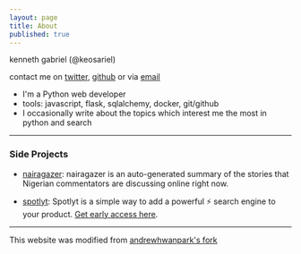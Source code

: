 ```yaml
---
layout: page
title: About
published: true
---
```



kenneth gabriel (@keosariel)

contact me on [twitter](http://www.twitter.com/keosariel), [github](http://www.github.com/keosariel) or via [email](mailto:kennethgabriel78@gmail.com)

* I'm a Python web developer
* tools: javascript, flask, sqlalchemy, docker, git/github
* I occasionally write about the topics which interest me the most in python and search 

-----

### Side Projects

- [nairagazer](https://www.nairagazer.com): nairagazer is an auto-generated summary of the stories that Nigerian commentators are discussing online right now.

- [spotlyt](https://spotlyt.cloud): Spotlyt is a simple way to add a powerful ⚡️ search engine to your product. [Get early access here](https://spotlyt.cloud).

-----

This website was modified from [andrewhwanpark's fork](https://github.com/andrewhwanpark/dark-poole)
